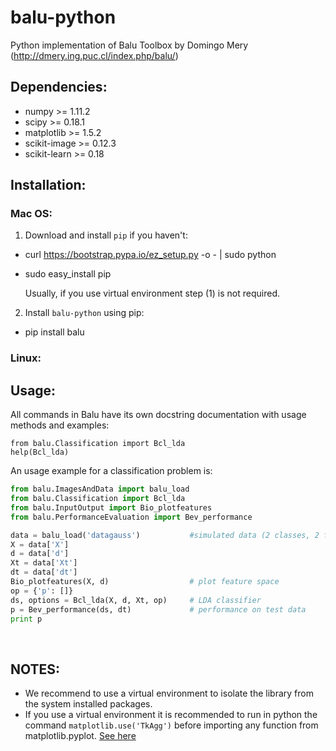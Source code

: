 # balu-python
Python implementation of Balu Toolbox by Domingo Mery (http://dmery.ing.puc.cl/index.php/balu/)

## Dependencies:
- numpy >= 1.11.2
- scipy >= 0.18.1
- matplotlib >= 1.5.2
- scikit-image >= 0.12.3
- scikit-learn >= 0.18

## Installation:
### Mac OS:
1. Download and install `pip` if you haven't:

 - curl https://bootstrap.pypa.io/ez_setup.py -o - | sudo python
    
 - sudo easy_install pip
    
   Usually, if you use virtual environment step (1) is not required.
    
2. Install `balu-python` using pip:
    
 - pip install balu
 
### Linux:

## Usage:

All commands in Balu have its own docstring documentation with usage methods and examples:
```
from balu.Classification import Bcl_lda
help(Bcl_lda)
```

An usage example for a classification problem is:

```python
from balu.ImagesAndData import balu_load
from balu.Classification import Bcl_lda
from balu.InputOutput import Bio_plotfeatures
from balu.PerformanceEvaluation import Bev_performance

data = balu_load('datagauss')           #simulated data (2 classes, 2 features)
X = data['X']
d = data['d']
Xt = data['Xt']
dt = data['dt']
Bio_plotfeatures(X, d)                  # plot feature space
op = {'p': []}
ds, options = Bcl_lda(X, d, Xt, op)     # LDA classifier
p = Bev_performance(ds, dt)             # performance on test data
print p
```
    
## NOTES:
- We recommend to use a virtual environment to isolate the library from the system installed packages. 
- If you use a virtual environment it is recommended to run in python the command `matplotlib.use('TkAgg')` before importing any function from matplotlib.pyplot. [See here](http://matplotlib.org/faq/virtualenv_faq.html)
